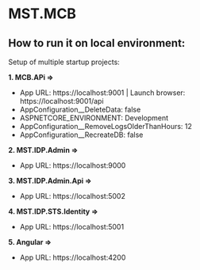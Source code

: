 # MST.MCB

## How to run it on local environment:
Setup of multiple startup projects:

**1. MCB.APi =>**
  - App URL: https://localhost:9001 | Launch browser: https://localhost:9001/api
  - AppConfiguration__DeleteData: false
  - ASPNETCORE_ENVIRONMENT: Development
  - AppConfiguration__RemoveLogsOlderThanHours: 12
  - AppConfiguration__RecreateDB: false
  
**2. MST.IDP.Admin =>**
  - App URL: https://localhost:9000 
  
**3. MST.IDP.Admin.Api =>**
  - App URL: https://localhost:5002
  
**4. MST.IDP.STS.Identity =>**
  - App URL: https://localhost:5001 
  
**5. Angular =>**
  - App URL: https://localhost:4200 
